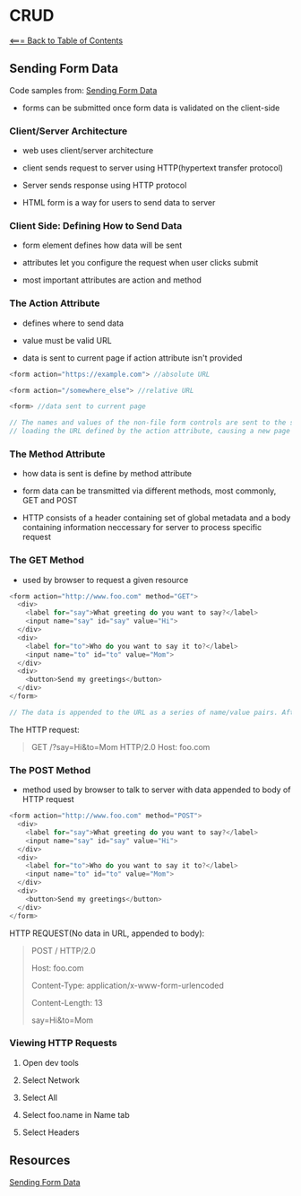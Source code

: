 # **CRUD**

[<=== Back to Table of Contents](https://peterjast.github.io/reading-notes/)

## Sending Form Data

Code samples from: [Sending Form Data](https://developer.mozilla.org/en-US/docs/Learn/HTML/Forms/Sending_and_retrieving_form_data)

* forms can be submitted once form data is validated on the client-side

### Client/Server Architecture

* web uses client/server architecture

* client sends request to server using HTTP(hypertext transfer protocol)

* Server sends response using HTTP protocol

* HTML form is a way for users to send data to server

### Client Side: Defining How to Send Data

* form element defines how data will be sent

* attributes let you configure the request when user clicks submit

* most important attributes are action and method

### The Action Attribute

* defines where to send data

* value must be valid URL

* data is sent to current page if action attribute isn't provided

```javascript
<form action="https://example.com"> //absolute URL

<form action="/somewhere_else"> //relative URL

<form> //data sent to current page

// The names and values of the non-file form controls are sent to the server as name=value pairs joined with ampersands. The action value should be a file // on the server that can handle the incoming data, including ensuring server-side validation. The server then responds, generally handling the data and
// loading the URL defined by the action attribute, causing a new page load (or a refresh of the existing page, if the action points to the same page).
```

### The Method Attribute

* how data is sent is define by method attribute

* form data can be transmitted via different methods, most commonly, GET and POST

* HTTP consists of a header containing set of global metadata and a body containing information neccessary for server to process specific request

### The GET Method

* used by browser to request a given resource

```javascript
<form action="http://www.foo.com" method="GET">
  <div>
    <label for="say">What greeting do you want to say?</label>
    <input name="say" id="say" value="Hi">
  </div>
  <div>
    <label for="to">Who do you want to say it to?</label>
    <input name="to" id="to" value="Mom">
  </div>
  <div>
    <button>Send my greetings</button>
  </div>
</form>

// The data is appended to the URL as a series of name/value pairs. After the URL web address has ended, we include a question mark (?) followed by the    // name/value pairs, each one separated by an ampersand (&). In this case we are passing two pieces of data to the server
```

The HTTP request:

> GET /?say=Hi&to=Mom HTTP/2.0
> Host: foo.com

### The POST Method

* method used by browser to talk to server with data appended to body of HTTP request

```javascript
<form action="http://www.foo.com" method="POST">
  <div>
    <label for="say">What greeting do you want to say?</label>
    <input name="say" id="say" value="Hi">
  </div>
  <div>
    <label for="to">Who do you want to say it to?</label>
    <input name="to" id="to" value="Mom">
  </div>
  <div>
    <button>Send my greetings</button>
  </div>
</form>
```

HTTP REQUEST(No data in URL, appended to body):

> POST / HTTP/2.0
>
> Host: foo.com
>
> Content-Type: application/x-www-form-urlencoded
>
> Content-Length: 13
>
> say=Hi&to=Mom

### Viewing HTTP Requests

1. Open dev tools

1. Select Network

1. Select All

1. Select foo.name in Name tab

1. Select Headers

## Resources

[Sending Form Data](https://developer.mozilla.org/en-US/docs/Learn/HTML/Forms/Sending_and_retrieving_form_data)
